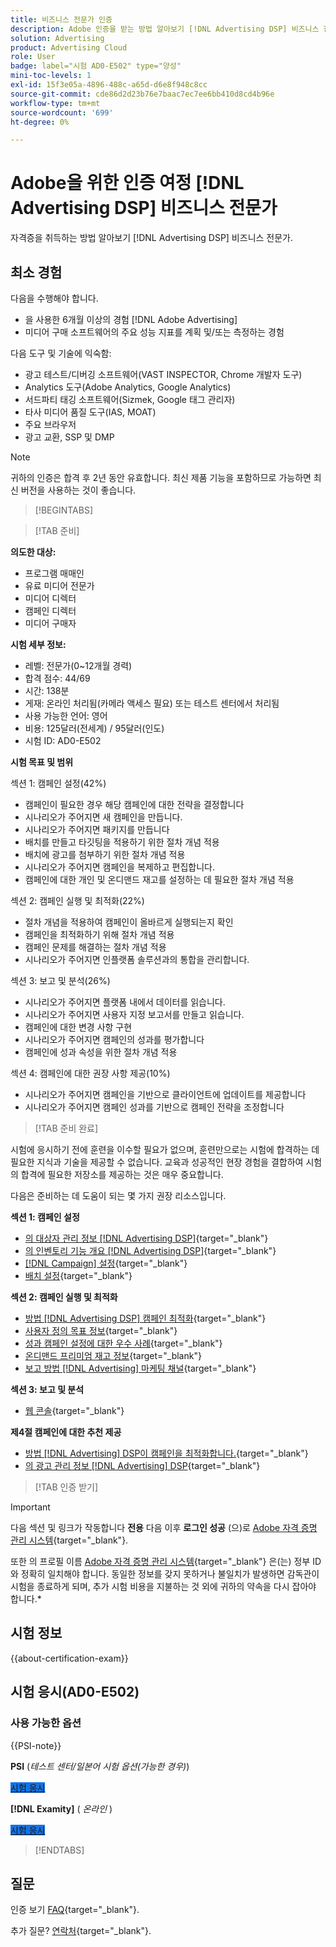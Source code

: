 ```yaml
---
title: 비즈니스 전문가 인증
description: Adobe 인증을 받는 방법 알아보기 [!DNL Advertising DSP] 비즈니스 전문가.
solution: Advertising
product: Advertising Cloud
role: User
badge: label="시험 AD0-E502" type="양성"
mini-toc-levels: 1
exl-id: 15f3e05a-4896-488c-a65d-d6e8f948c8cc
source-git-commit: cde86d2d23b76e7baac7ec7ee6bb410d8cd4b96e
workflow-type: tm+mt
source-wordcount: '699'
ht-degree: 0%

---
```


# Adobe을 위한 인증 여정 [!DNL Advertising DSP] 비즈니스 전문가

자격증을 취득하는 방법 알아보기 [!DNL Advertising DSP] 비즈니스 전문가.

## 최소 경험

다음을 수행해야 합니다.

* 을 사용한 6개월 이상의 경험 [!DNL Adobe Advertising]
* 미디어 구매 소프트웨어의 주요 성능 지표를 계획 및/또는 측정하는 경험

다음 도구 및 기술에 익숙함:

* 광고 테스트/디버깅 소프트웨어(VAST INSPECTOR, Chrome 개발자 도구)
* Analytics 도구(Adobe Analytics, Google Analytics)
* 서드파티 태깅 소프트웨어(Sizmek, Google 태그 관리자)
* 타사 미디어 품질 도구(IAS, MOAT)
* 주요 브라우저
* 광고 교환, SSP 및 DMP

>[!NOTE]
>
>귀하의 인증은 합격 후 2년 동안 유효합니다. 최신 제품 기능을 포함하므로 가능하면 최신 버전을 사용하는 것이 좋습니다.

>[!BEGINTABS]

>[!TAB 준비]

**의도한 대상:**

* 프로그램 매매인
* 유료 미디어 전문가
* 미디어 디렉터
* 캠페인 디렉터
* 미디어 구매자

**시험 세부 정보:**

* 레벨: 전문가(0~12개월 경력)
* 합격 점수: 44/69
* 시간: 138분
* 게재: 온라인 처리됨(카메라 액세스 필요) 또는 테스트 센터에서 처리됨
* 사용 가능한 언어: 영어
* 비용: 125달러(전세계) / 95달러(인도)
* 시험 ID: AD0-E502

**시험 목표 및 범위**

섹션 1: 캠페인 설정(42%)

* 캠페인이 필요한 경우 해당 캠페인에 대한 전략을 결정합니다
* 시나리오가 주어지면 새 캠페인을 만듭니다.
* 시나리오가 주어지면 패키지를 만듭니다
* 배치를 만들고 타깃팅을 적용하기 위한 절차 개념 적용
* 배치에 광고를 첨부하기 위한 절차 개념 적용
* 시나리오가 주어지면 캠페인을 복제하고 편집합니다.
* 캠페인에 대한 개인 및 온디맨드 재고를 설정하는 데 필요한 절차 개념 적용

섹션 2: 캠페인 실행 및 최적화(22%)

* 절차 개념을 적용하여 캠페인이 올바르게 실행되는지 확인
* 캠페인을 최적화하기 위해 절차 개념 적용
* 캠페인 문제를 해결하는 절차 개념 적용
* 시나리오가 주어지면 인플랫폼 솔루션과의 통합을 관리합니다.

섹션 3: 보고 및 분석(26%)

* 시나리오가 주어지면 플랫폼 내에서 데이터를 읽습니다.
* 시나리오가 주어지면 사용자 지정 보고서를 만들고 읽습니다.
* 캠페인에 대한 변경 사항 구현
* 시나리오가 주어지면 캠페인의 성과를 평가합니다
* 캠페인에 성과 속성을 위한 절차 개념 적용

섹션 4: 캠페인에 대한 권장 사항 제공(10%)

* 시나리오가 주어지면 캠페인을 기반으로 클라이언트에 업데이트를 제공합니다
* 시나리오가 주어지면 캠페인 성과를 기반으로 캠페인 전략을 조정합니다

>[!TAB 준비 완료]

시험에 응시하기 전에 훈련을 이수할 필요가 없으며, 훈련만으로는 시험에 합격하는 데 필요한 지식과 기술을 제공할 수 없습니다. 교육과 성공적인 현장 경험을 결합하여 시험의 합격에 필요한 저장소를 제공하는 것은 매우 중요합니다.

다음은 준비하는 데 도움이 되는 몇 가지 권장 리소스입니다.

**섹션 1: 캠페인 설정**


* [의 대상자 관리 정보 [!DNL Advertising DSP]](https://experienceleague.adobe.com/docs/advertising/dsp/audiences/audience-about.html){target="_blank"}
* [의 인벤토리 기능 개요 [!DNL Advertising DSP]](https://experienceleague.adobe.com/docs/advertising/dsp/inventory/inventory-overview.html){target="_blank"}
* [[!DNL Campaign] 설정](https://experienceleague.adobe.com/docs/advertising/dsp/campaign-management/campaigns/campaign-settings.html){target="_blank"}
* [배치 설정](https://experienceleague.adobe.com/docs/advertising/dsp/campaign-management/placements/placement-settings.html){target="_blank"}

**섹션 2: 캠페인 실행 및 최적화**

* [방법 [!DNL Advertising DSP] 캠페인 최적화](https://experienceleague.adobe.com/docs/advertising/dsp/optimization/optimization-how-dsp-optimizes-campaigns.html){target="_blank"}
* [사용자 정의 목표 정보](https://experienceleague.adobe.com/docs/advertising/dsp/optimization/custom-goals/custom-goal-about.html){target="_blank"}
* [성과 캠페인 설정에 대한 우수 사례](https://experienceleague.adobe.com/docs/advertising/dsp/optimization/campaign-best-practices-performance.html){target="_blank"}
* [온디맨드 프리미엄 재고 정보](https://experienceleague.adobe.com/docs/advertising/dsp/inventory/on-demand/on-demand-inventory-about.html){target="_blank"}
* [보고 방법 [!DNL Advertising] 마케팅 채널](https://experienceleague.adobe.com/docs/analytics-learn/tutorials/integrations/ad-cloud/reporting-with-advertising-cloud-marketing-channels.html){target="_blank"}

**섹션 3: 보고 및 분석**

* [웹 콘솔](https://experienceleague.adobe.com/docs/experience-manager-65/deploying/configuring/web-console.html){target="_blank"}

**제4절 캠페인에 대한 추천 제공**

* [방법 [!DNL Advertising] DSP이 캠페인을 최적화합니다.](https://experienceleague.adobe.com/docs/advertising/dsp/optimization/optimization-how-dsp-optimizes-campaigns.html){target="_blank"}
* [의 광고 관리 정보 [!DNL Advertising] DSP](https://experienceleague.adobe.com/docs/advertising/dsp/campaign-management/ads/ad-about.html){target="_blank"}

>[!TAB 인증 받기]

>[!IMPORTANT]
>
>다음 섹션 및 링크가 작동합니다 **전용**  다음 이후 **로그인 성공** (으)로 [Adobe 자격 증명 관리 시스템](https://www.certmetrics.com/adobe){target="_blank"}.
>
>또한 의 프로필 이름 [Adobe 자격 증명 관리 시스템](https://www.certmetrics.com/adobe){target="_blank"} 은(는) 정부 ID와 정확히 일치해야 합니다. 동일한 정보를 갖지 못하거나 불일치가 발생하면 감독관이 시험을 종료하게 되며, 추가 시험 비용을 지불하는 것 외에 귀하의 약속을 다시 잡아야 합니다.*

## 시험 정보

{{about-certification-exam}}

## 시험 응시(AD0-E502)

### 사용 가능한 옵션

{{PSI-note}}

**PSI** (*테스트 센터/일본어 시험 옵션(가능한 경우)*)

<a href="https://www.certmetrics.com/adobe/candidate/psi_sso_adobe.aspx?redir=yes&amp;ec=AD0-E502" target="_blank" class="spectrum-Button spectrum-Button--fill spectrum-Button--accent spectrum-Button--sizeM is-margin-bottom-big-big at-element-click-tracking" style="background-color:#1473E6">

<span class="spectrum-Button-label has-no-wrap">
   시험 응시
</span>
</a>

**[!DNL Examity]** ( *온라인* )

<a href="https://www.certmetrics.com/adobe/candidate/examity_sso.aspx?eid=AD0-E502" target="_blank" class="spectrum-Button spectrum-Button--fill spectrum-Button--accent spectrum-Button--sizeM is-margin-bottom-big-big at-element-click-tracking" style="background-color:#1473E6">

<span class="spectrum-Button-label has-no-wrap">
   시험 응시
</span>
</a>

>[!ENDTABS]

## 질문

인증 보기 [FAQ](https://experienceleague.adobe.com/docs/certification/certification/faq.html){target="_blank"}.

추가 질문? [연락처](mailto:certif@adobe.com){target="_blank"}.

